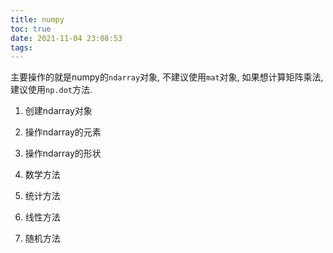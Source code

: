 ```yaml
---
title: numpy
toc: true
date: 2021-11-04 23:08:53
tags:
---
```



主要操作的就是numpy的`ndarray`对象, 不建议使用`mat`对象, 如果想计算矩阵乘法, 建议使用`np.dot`方法.

1. 创建ndarray对象


2. 操作ndarray的元素

3. 操作ndarray的形状

4. 数学方法

5. 统计方法

6. 线性方法

7. 随机方法


